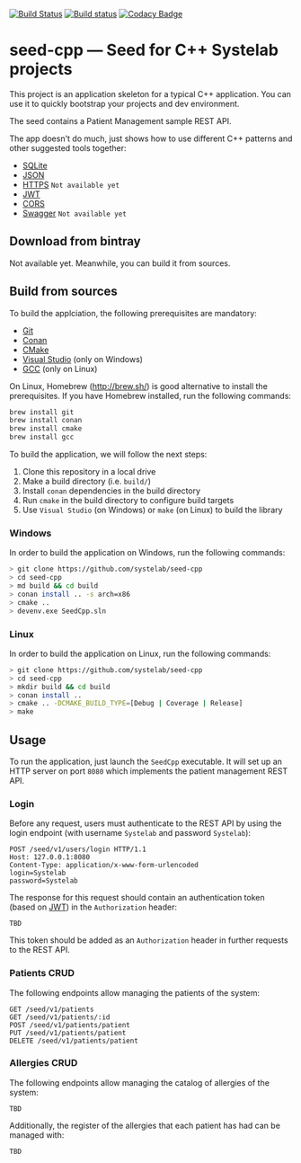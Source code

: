 [![Build Status](https://travis-ci.org/systelab/seed-cpp.svg?branch=master)](https://travis-ci.org/systelab/seed-cpp)
[![Build status](https://ci.appveyor.com/api/projects/status/kiy6ugv134i7nbon?svg=true)](https://ci.appveyor.com/project/systelab/seed-cpp)
[![Codacy Badge](https://api.codacy.com/project/badge/Grade/1da2b731322b4856a2f2f6b49bdfa729)](https://www.codacy.com/app/systelab/seed-cpp?utm_source=github.com&amp;utm_medium=referral&amp;utm_content=systelab/seed-cpp&amp;utm_campaign=Badge_Grade)

# seed-cpp — Seed for C++ Systelab projects

This project is an application skeleton for a typical C++ application. You can use it to quickly bootstrap your projects and dev environment.

The seed contains a Patient Management sample REST API.

The app doesn't do much, just shows how to use different C++ patterns and other suggested tools together:
* [SQLite](https://www.sqlite.org)
* [JSON](https://www.json.org/)
* [HTTPS](https://en.wikipedia.org/wiki/HTTPS) `Not available yet`
* [JWT](https://jwt.io/)
* [CORS](https://en.wikipedia.org/wiki/Cross-origin_resource_sharing)
* [Swagger](https://swagger.io/) `Not available yet`

## Download from bintray

Not available yet. Meanwhile, you can build it from sources.

## Build from sources

To build the applciation, the following prerequisites are mandatory:

  - [Git](https://git-scm.com/)
  - [Conan](https://conan.io/)
  - [CMake](https://cmake.org/)
  - [Visual Studio](https://visualstudio.microsoft.com/) (only on Windows)
  - [GCC](https://gcc.gnu.org/) (only on Linux)

On Linux, Homebrew (http://brew.sh/) is good alternative to install the prerequisites. If you have Homebrew installed, run the following commands:

```bash
brew install git
brew install conan
brew install cmake
brew install gcc
```

To build the application, we will follow the next steps:
  1. Clone this repository in a local drive
  2. Make a build directory (i.e. `build/`)
  3. Install `conan` dependencies in the build directory
  4. Run `cmake` in the build directory to configure build targets
  5. Use `Visual Studio` (on Windows) or `make` (on Linux) to build the library

### Windows

In order to build the application on Windows, run the following commands:

``` bash
> git clone https://github.com/systelab/seed-cpp
> cd seed-cpp
> md build && cd build
> conan install .. -s arch=x86
> cmake ..
> devenv.exe SeedCpp.sln
```

### Linux

In order to build the application on Linux, run the following commands:

``` bash
> git clone https://github.com/systelab/seed-cpp
> cd seed-cpp
> mkdir build && cd build
> conan install ..
> cmake .. -DCMAKE_BUILD_TYPE=[Debug | Coverage | Release]
> make
```

## Usage

To run the application, just launch the `SeedCpp` executable. It will set up an HTTP server on port `8080` which implements the patient management REST API.

### Login

Before any request, users must authenticate to the REST API by using the login endpoint (with username `Systelab` and password `Systelab`):

```
POST /seed/v1/users/login HTTP/1.1
Host: 127.0.0.1:8080
Content-Type: application/x-www-form-urlencoded
login=Systelab
password=Systelab
```

The response for this request should contain an authentication token (based on [JWT](https://jwt.io/)) in the `Authorization` header:

```
TBD
```

This token should be added as an `Authorization` header in further requests to the REST API.

### Patients CRUD

The following endpoints allow managing the patients of the system:

```
GET /seed/v1/patients
GET /seed/v1/patients/:id
POST /seed/v1/patients/patient
PUT /seed/v1/patients/patient
DELETE /seed/v1/patients/patient
```

### Allergies CRUD

The following endpoints allow managing the catalog of allergies of the system:

`TBD`

Additionally, the register of the allergies that each patient has had can be managed with:

`TBD`

